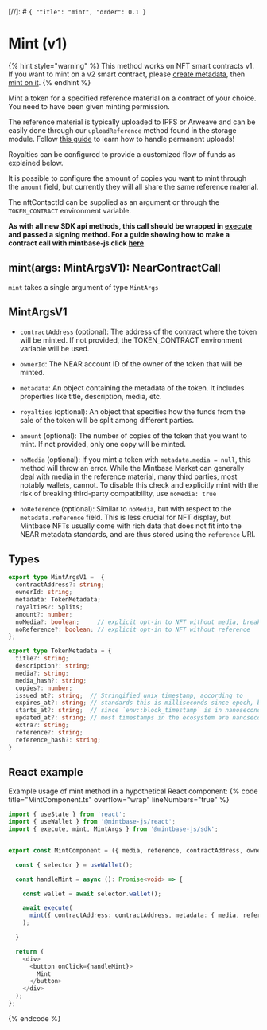 [//]: # `{ "title": "mint", "order": 0.1 }`

# Mint (v1)

{% hint style="warning" %}
This method works on NFT smart contracts v1. If you want to mint on a v2 smart contract, please [create metadata](../createMetadata/README.md), then [mint on it](../mintOnMetadata/README.md).
{% endhint %}

Mint a token for a specified reference material on a contract of your choice. You need to have been given minting permission.

The reference material is typically uploaded to IPFS or Arweave and can be easily done through our `uploadReference` method found in the storage module. Follow [this guide](https://docs.mintbase.xyz/dev/getting-started/upload-reference-material-to-arweave-and-mint) to learn how to handle permanent uploads!

Royalties can be configured to provide a customized flow of funds as explained below.

It is possible to configure the amount of copies you want to mint through the `amount` field, but currently they will all share the same reference material.

The nftContactId can be supplied as an argument or through the `TOKEN_CONTRACT` environment variable.

**As with all new SDK api methods, this call should be wrapped in [execute](../#execute) and passed a signing method. For a guide showing how to make a contract call with mintbase-js click [here](https://docs.mintbase.xyz/dev/getting-started/make-your-first-contract-call-deploycontract)**

## mint(args: MintArgsV1): NearContractCall

`mint` takes a single argument of type `MintArgs`

## MintArgsV1

- `contractAddress` (optional): The address of the contract where the token will be minted. If not provided, the TOKEN_CONTRACT environment variable will be used.

- `ownerId`: The NEAR account ID of the owner of the token that will be minted.

- `metadata`: An object containing the metadata of the token. It includes properties like title, description, media, etc.

- `royalties` (optional): An object that specifies how the funds from the sale of the token will be split among different parties.

- `amount` (optional): The number of copies of the token that you want to mint. If not provided, only one copy will be minted.

- `noMedia` (optional): If you mint a token with `metadata.media = null`, this method will throw an error. While the Mintbase Market can generally deal with media in the reference material, many third parties, most notably wallets, cannot. To disable this check and explicitly mint with the risk of breaking third-party compatibility, use `noMedia: true`

- `noReference` (optional): Similar to `noMedia`, but with respect to the `metadata.reference` field. This is less crucial for NFT display, but Mintbase NFTs usually come with rich data that does not fit into the NEAR metadata standards, and are thus stored using the `reference` URI.


## Types


```typescript
export type MintArgsV1 =  {
  contractAddress?: string;
  ownerId: string;
  metadata: TokenMetadata;
  royalties?: Splits;
  amount?: number;
  noMedia?: boolean;     // explicit opt-in to NFT without media, breaks wallets
  noReference?: boolean; // explicit opt-in to NFT without reference
};

export type TokenMetadata = {
  title?: string;
  description?: string;
  media?: string;
  media_hash?: string;
  copies?: number;
  issued_at?: string;  // Stringified unix timestamp, according to
  expires_at?: string; // standards this is milliseconds since epoch, but
  starts_at?: string;  // since `env::block_timestamp` is in nanoseconds
  updated_at?: string; // most timestamps in the ecosystem are nanoseconds
  extra?: string;
  reference?: string;
  reference_hash?: string;
}
```

## React example

Example usage of mint method in a hypothetical React component:
{% code title="MintComponent.ts" overflow="wrap" lineNumbers="true" %}

```typescript
import { useState } from 'react';
import { useWallet } from '@mintbase-js/react';
import { execute, mint, MintArgs } from '@mintbase-js/sdk';


export const MintComponent = ({ media, reference, contractAddress, owner }: MintArgs): JSX.Element => {

  const { selector } = useWallet();

  const handleMint = async (): Promise<void> => {

    const wallet = await selector.wallet();

    await execute(
      mint({ contractAddress: contractAddress, metadata: { media, reference }, ownerId: owner })
    );

  }

  return (
    <div>
      <button onClick={handleMint}>
        Mint
      </button>
    </div>
  );
};
```
{% endcode %}
